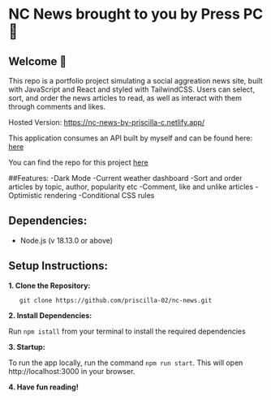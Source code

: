 # NC News brought to you by Press PC 📰

## Welcome 👋

This repo is a portfolio project simulating a social aggreation news site, built with JavaScript and React and styled with TailwindCSS.
Users can select, sort, and order the news articles to read, as well as interact with them through comments and likes.

Hosted Version: https://nc-news-by-priscilla-c.netlify.app/

This application consumes an API built by myself and can be found here:
[here](https://news-project-app.onrender.com/api)

You can find the repo for this project [here](https://github.com/priscilla-02/news-server.git)

##Features:
-Dark Mode
-Current weather dashboard
-Sort and order articles by topic, author, popularity etc
-Comment, like and unlike articles
-Optimistic rendering
-Conditional CSS rules

## Dependencies:

- Node.js (v 18.13.0 or above)

## Setup Instructions:

**1. Clone the Repository:**

```
   git clone https://github.com/priscilla-02/nc-news.git
```

**2. Install Dependencies:**

Run `npm istall` from your terminal to install the required dependencies

**3. Startup:**

To run the app locally, run the command `npm run start`. This will open http://localhost:3000 in your browser.

**4. Have fun reading!**
